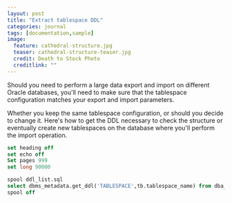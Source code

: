 ```yaml
---
layout: post
title: "Extract tablespace DDL"
categories: journal
tags: [documentation,sample]
image:
  feature: cathedral-structure.jpg
  teaser: cathedral-structure-teaser.jpg
  credit: Death to Stock Photo
  creditlink: ""
---
```


Should you need to perform a large data export and import on different Oracle databases, you'll need to make sure that the tablespace configuration matches your export and import parameters.

Whether you keep the same tablespace configuration, or should you decide to change it. Here's how to get the DDL necessary to check the structure or eventually create new tablespaces on the database where you'll perform the import operation.

``` SQL
set heading off
set echo off
Set pages 999
set long 90000

spool ddl_list.sql
select dbms_metadata.get_ddl('TABLESPACE',tb.tablespace_name) from dba_tablespaces tb;
spool off
```
